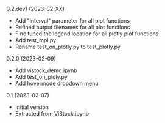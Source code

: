 
0.2.dev1 (2023-02-XX)
* Add "interval" parameter for all plot functions
* Refined output filenames for all plot functions
* Fine tuned the legend location for all plotly plot functions
* Add test_mpl.py
* Rename test_on_plotly.py to test_plotly.py

0.2.0 (2023-02-09)
* Add vistock_demo.ipynb
* Add test_on_ploly.py
* Add hovermode dropdown menu

0.1 (2023-02-07)
* Initial version
* Extracted from ViStock.ipynb
